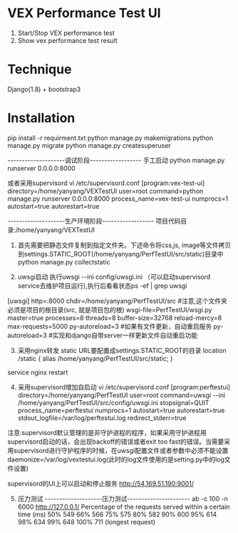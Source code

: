 # VEX Performance Test UI
1. Start/Stop VEX performance test
2. Show vex performance test result 

# Technique
Django(1.8) + bootstrap3

# Installation
pip install -r requirment.txt
python manage.py makemigrations
python manage.py migrate
python manage.py createsuperuser

--------------------调试阶段------------------
手工启动
python manage.py runserver 0.0.0.0:8000

或者采用supervisord
vi /etc/supervisord.conf
[program:vex-test-ui]
directory=/home/yanyang/VEXTestUI
user=root
command=python manage.py runserver 0.0.0.0:8000
process_name=vex-test-ui
numprocs=1
autostart=true
autorestart=true

--------------------生产环境阶段------------------
项目代码目录:/home/yanyang/VEXTestUI
1. 首先需要把静态文件复制到指定文件夹。下述命令将css,js, image等文件拷贝到settings.STATIC_ROOT(/home/yanyang/PerfTestUI/src/static)目录中
python manage.py collectstatic

2. uwsgi启动
执行uwsgi --ini config/uwsgi.ini （可以启动supervisord service去维护项目运行),执行后看看状态ps -ef | grep uwsgi

[uwsgi]
http=:8000
chdir=/home/yanyang/PerfTestUI/src   #注意,这个文件夹必须是项目的根目录(src, 就是项目包的根)
wsgi-file=PerfTestUI/wsgi.py
master=true
processes=8
threads=8
buffer-size=32768
reload-mercy=8
max-requests=5000
py-autoreload=3 #如果有文件更新，自动重启服务
py-autoreload=3 #实现和django自带server一样更新文件自动重启功能

3. 采用nginx转发
static URL要配置成settings.STATIC_ROOT的目录
location /static {
    alias /home/yanyang/PerfTestUI/src/static;
}

service nginx restart

4. 采用supervisord增加自启动
vi /etc/supervisord.conf
[program:perftestui]
directory=/home/yanyang/PerfTestUI
user=root
command=uwsgi --ini /home/yanyang/PerfTestUI/src/config/uwsgi.ini
stopsignal=QUIT
process_name=perftestui
numprocs=1
autostart=true
autorestart=true
stdout_logfile=/var/log/perftestui.log
redirect_stderr=true

注意:supervisord默认管理的是非守护进程的程序，如果采用守护进程用supervisord启动的话，会出现backoff的错误或者exit too fast的错误。当需要采用supervisord进行守护程序的时候，在uwsgi配置文件或者参数中必须不能设置daemonize=/var/log/vextestui.log(此时的log文件使用的是setting.py中的log文件设置)

supervisord的UI上可以启动和停止服务
http://54.169.51.190:9001/

5. 压力测试
--------------------压力测试----------------------
ab -c 100 -n 6000 http://127.0.0.1/
Percentage of the requests served within a certain time (ms)
  50%    549
  66%    566
  75%    575
  80%    582
  90%    600
  95%    614
  98%    634
  99%    648
 100%    711 (longest request)

